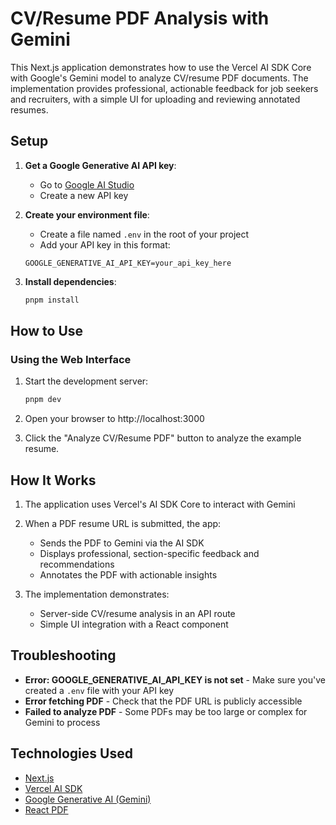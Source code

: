 # CV/Resume PDF Analysis with Gemini

This Next.js application demonstrates how to use the Vercel AI SDK Core with Google's Gemini model to analyze CV/resume PDF documents. The implementation provides professional, actionable feedback for job seekers and recruiters, with a simple UI for uploading and reviewing annotated resumes.

## Setup

1. **Get a Google Generative AI API key**:
   - Go to [Google AI Studio](https://aistudio.google.com/)
   - Create a new API key

2. **Create your environment file**:
   - Create a file named `.env` in the root of your project
   - Add your API key in this format:
   ```
   GOOGLE_GENERATIVE_AI_API_KEY=your_api_key_here
   ```

3. **Install dependencies**:
   ```bash
   pnpm install
   ```

## How to Use

### Using the Web Interface

1. Start the development server:
   ```bash
   pnpm dev
   ```

2. Open your browser to http://localhost:3000

3. Click the "Analyze CV/Resume PDF" button to analyze the example resume.

## How It Works

1. The application uses Vercel's AI SDK Core to interact with Gemini
2. When a PDF resume URL is submitted, the app:
   - Sends the PDF to Gemini via the AI SDK
   - Displays professional, section-specific feedback and recommendations
   - Annotates the PDF with actionable insights

3. The implementation demonstrates:
   - Server-side CV/resume analysis in an API route
   - Simple UI integration with a React component

## Troubleshooting

- **Error: GOOGLE_GENERATIVE_AI_API_KEY is not set** - Make sure you've created a `.env` file with your API key
- **Error fetching PDF** - Check that the PDF URL is publicly accessible 
- **Failed to analyze PDF** - Some PDFs may be too large or complex for Gemini to process

## Technologies Used

- [Next.js](https://nextjs.org/)
- [Vercel AI SDK](https://sdk.vercel.ai/docs/ai-sdk-core)
- [Google Generative AI (Gemini)](https://ai.google.dev/)
- [React PDF](https://react-pdf.org/)
